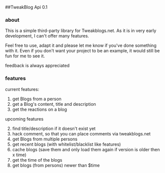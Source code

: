 ##TweakBlog Api 0.1

### about

This is a simple third-party library for Tweakblogs.net. As it is in very 
early development, I can't offer  many features.

Feel free to use, adapt it and please let me know if you've done something 
with it. Even if you don't want your project to be an example, it would still 
be fun for me to see it.

feedback is always appreciated

### features
current features:

 1.	get Blogs from a person
 2. get a Blog's content, title and description
 3. get the reactions on a blog
 
upcoming features

 2.	find title/description if it doesn't exist yet
 3.	hack comment, so that you can place comments via tweakblogs.net
 4.	get Blogs from multiple persons
 5.	get recent blogs (with whitelist/blacklist like features)
 6.	cache blogs (save them and only load them again if version is older then x time)
 7.	get the time of the blogs
 8.	get blogs (from persons) newer than $time
